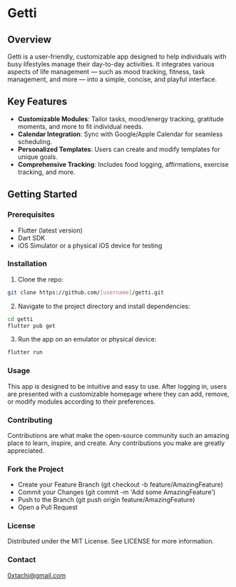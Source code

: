 # Getti

## Overview
Getti is a user-friendly, customizable app designed to help individuals with busy lifestyles manage their day-to-day activities. It integrates various aspects of life management — such as mood tracking, fitness, task management, and more — into a simple, concise, and playful interface.

## Key Features
- **Customizable Modules**: Tailor tasks, mood/energy tracking, gratitude moments, and more to fit individual needs.
- **Calendar Integration**: Sync with Google/Apple Calendar for seamless scheduling.
- **Personalized Templates**: Users can create and modify templates for unique goals.
- **Comprehensive Tracking**: Includes food logging, affirmations, exercise tracking, and more.

## Getting Started

### Prerequisites
- Flutter (latest version)
- Dart SDK
- iOS Simulator or a physical iOS device for testing

### Installation
1. Clone the repo:
 ```sh
 git clone https://github.com/[username]/getti.git
 ```
   
2. Navigate to the project directory and install dependencies:
  ```sh
  cd getti
  flutter pub get
  ```

3. Run the app on an emulator or physical device:
  ```sh
  flutter run
  ```

### Usage
This app is designed to be intuitive and easy to use. After logging in, users are presented with a customizable homepage where they can add, remove, or modify modules according to their preferences.

### Contributing
Contributions are what make the open-source community such an amazing place to learn, inspire, and create. Any contributions you make are greatly appreciated.

### Fork the Project
- Create your Feature Branch (git checkout -b feature/AmazingFeature)
- Commit your Changes (git commit -m 'Add some AmazingFeature')
- Push to the Branch (git push origin feature/AmazingFeature)
- Open a Pull Request
  
### License
Distributed under the MIT License. See LICENSE for more information.

### Contact
0xtachi@gmail.com
